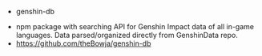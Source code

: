* genshin-db
 - npm package with searching API for Genshin Impact data of all in-game languages. Data parsed/organized directly from GenshinData repo.
 - https://github.com/theBowja/genshin-db
